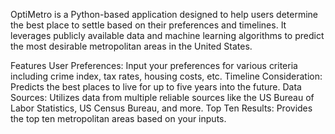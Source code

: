 OptiMetro is a Python-based application designed to help users determine the best place to settle based on their preferences and timelines. It leverages publicly available data and machine learning algorithms to predict the most desirable metropolitan areas in the United States.

Features
User Preferences: Input your preferences for various criteria including crime index, tax rates, housing costs, etc.
Timeline Consideration: Predicts the best places to live for up to five years into the future.
Data Sources: Utilizes data from multiple reliable sources like the US Bureau of Labor Statistics, US Census Bureau, and more.
Top Ten Results: Provides the top ten metropolitan areas based on your inputs.
